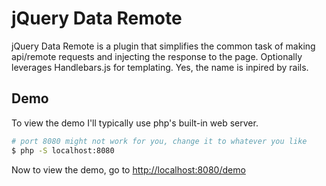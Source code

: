# jQuery Data Remote

jQuery Data Remote is a plugin that simplifies the common task of making api/remote requests and injecting the response to the page. Optionally leverages Handlebars.js for templating. Yes, the name is inpired by rails.

## Demo

To view the demo I'll typically use php's built-in web server.

```sh
# port 8080 might not work for you, change it to whatever you like
$ php -S localhost:8080
```

Now to view the demo, go to [http://localhost:8080/demo](http://localhost:8080/demo)
